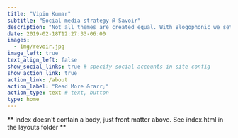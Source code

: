 ```yaml
---
title: "Vipin Kumar"
subtitle: "Social media strategy @ Savoir"
description: "Not all themes are created equal. With Blogophonic we set out to create a clean theme with the right features for a serious blog. We also wanted Blogophonic to be a pleasure to modify, so we built it with Tachyons, CSS Grid and packed it full of configurable options."
date: 2019-02-18T12:27:33-06:00
images:
  - img/revoir.jpg
image_left: true
text_align_left: false
show_social_links: true # specify social accounts in site config
show_action_link: true
action_link: /about
action_label: "Read More &rarr;"
action_type: text # text, button
type: home
---
```


** index doesn't contain a body, just front matter above.
See index.html in the layouts folder **
